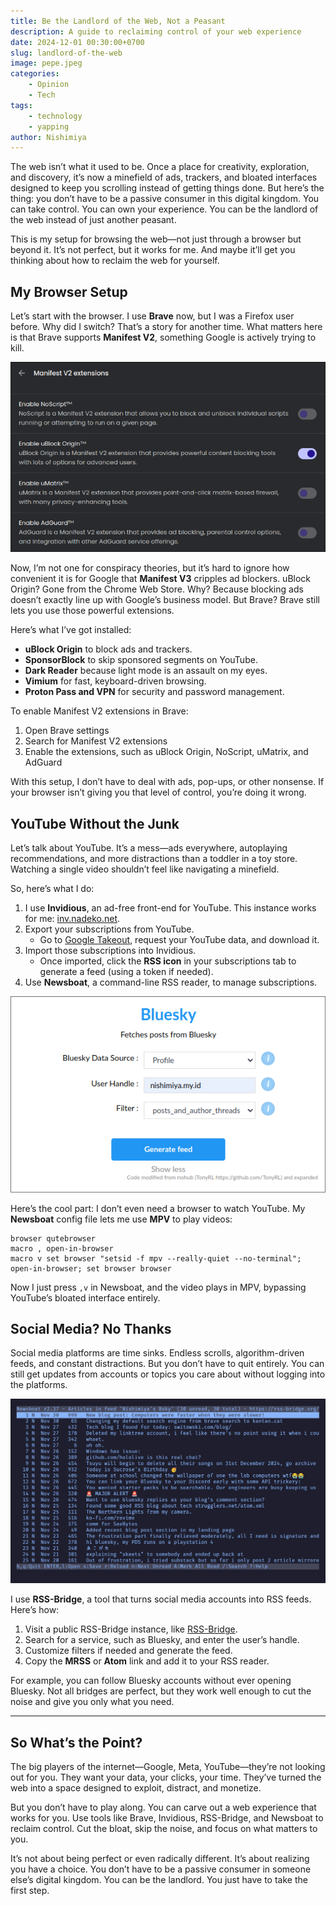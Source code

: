 ```yaml
---
title: Be the Landlord of the Web, Not a Peasant
description: A guide to reclaiming control of your web experience
date: 2024-12-01 00:30:00+0700
slug: landlord-of-the-web
image: pepe.jpeg
categories:
    - Opinion
    - Tech
tags:
    - technology
    - yapping
author: Nishimiya
---
```


The web isn’t what it used to be. Once a place for creativity,
exploration, and discovery, it’s now a minefield of ads, trackers, and
bloated interfaces designed to keep you scrolling instead of getting
things done. But here’s the thing: you don’t have to be a passive consumer
in this digital kingdom. You can take control. You can own your
experience. You can be the landlord of the web instead of just another
peasant.  

This is my setup for browsing the web—not just through a browser but
beyond it. It’s not perfect, but it works for me. And maybe it’ll get you
thinking about how to reclaim the web for yourself.  

## My Browser Setup  

Let’s start with the browser. I use **Brave** now, but I was a Firefox
user before. Why did I switch? That’s a story for another time. What
matters here is that Brave supports **Manifest V2**, something Google is
actively trying to kill.  

![Brave support for Manivest V2 Extension](manifest-v2.png)

Now, I’m not one for conspiracy theories, but it’s hard to ignore how
convenient it is for Google that **Manifest V3** cripples ad blockers.
uBlock Origin? Gone from the Chrome Web Store. Why? Because blocking ads
doesn’t exactly line up with Google’s business model. But Brave? Brave
still lets you use those powerful extensions.  

Here’s what I’ve got installed:  
- **uBlock Origin** to block ads and trackers.  
- **SponsorBlock** to skip sponsored segments on YouTube.  
- **Dark Reader** because light mode is an assault on my eyes.  
- **Vimium** for fast, keyboard-driven browsing.  
- **Proton Pass and VPN** for security and password management.  

To enable Manifest V2 extensions in Brave:  
1. Open Brave settings
2. Search for Manifest V2 extensions
3. Enable the extensions, such as uBlock Origin, NoScript, uMatrix, and AdGuard

With this setup, I don’t have to deal with ads, pop-ups, or other
nonsense. If your browser isn’t giving you that level of control, you’re
doing it wrong.  

## YouTube Without the Junk  

Let’s talk about YouTube. It’s a mess—ads everywhere, autoplaying
recommendations, and more distractions than a toddler in a toy store.
Watching a single video shouldn’t feel like navigating a minefield.  

So, here’s what I do:  
1. I use **Invidious**, an ad-free front-end for YouTube. This instance works
   for me: [inv.nadeko.net](https://inv.nadeko.net/).  
2. Export your subscriptions from YouTube.  
   - Go to [Google Takeout](https://takeout.google.com/), request your YouTube
     data, and download it.  
3. Import those subscriptions into Invidious.  
   - Once imported, click the **RSS icon** in your subscriptions tab to
     generate a feed (using a token if needed).  
4. Use **Newsboat**, a command-line RSS reader, to manage subscriptions.  

![Fetching bsky ost for RSS bridge](bsky-rss-bridge.png)

Here’s the cool part: I don’t even need a browser to watch YouTube. My
**Newsboat** config file lets me use **MPV** to play videos:  


```plaintext
browser qutebrowser
macro , open-in-browser
macro v set browser "setsid -f mpv --really-quiet --no-terminal"; open-in-browser; set browser browser
```  

Now I just press `,v` in Newsboat, and the video plays in MPV, bypassing
YouTube’s bloated interface entirely.  


## Social Media? No Thanks  

Social media platforms are time sinks. Endless scrolls, algorithm-driven
feeds, and constant distractions. But you don’t have to quit entirely. You
can still get updates from accounts or topics you care about without
logging into the platforms.  

![My bsky feed transformed into RSS feed](newsboat-rss.png)

I use **RSS-Bridge**, a tool that turns social media accounts into RSS
feeds. Here’s how:  
1. Visit a public RSS-Bridge instance, like [RSS-Bridge](https://rss-bridge.org/).  
2. Search for a service, such as Bluesky, and enter the user’s handle.  
3. Customize filters if needed and generate the feed.  
4. Copy the **MRSS** or **Atom** link and add it to your RSS reader.  

For example, you can follow Bluesky accounts without ever opening Bluesky.
Not all bridges are perfect, but they work well enough to cut the noise
and give you only what you need.  

---

## So What’s the Point?  

The big players of the internet—Google, Meta, YouTube—they’re not looking
out for you. They want your data, your clicks, your time. They’ve turned
the web into a space designed to exploit, distract, and monetize.  

But you don’t have to play along. You can carve out a web experience that
works for you. Use tools like Brave, Invidious, RSS-Bridge, and Newsboat
to reclaim control. Cut the bloat, skip the noise, and focus on what
matters to you.  

It’s not about being perfect or even radically different. It’s about
realizing you have a choice. You don’t have to be a passive consumer in
someone else’s digital kingdom. You can be the landlord. You just have to
take the first step.  
